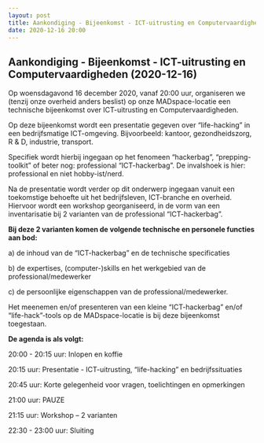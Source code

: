```yaml
---
layout: post
title: Aankondiging - Bijeenkomst - ICT-uitrusting en Computervaardigheden (2020-12-16)
date: 2020-12-16 20:00
---
```


## Aankondiging - Bijeenkomst - ICT-uitrusting en Computervaardigheden (2020-12-16)

Op woensdagavond 16 december 2020, vanaf 20:00 uur, organiseren we (tenzij onze overheid anders beslist) op onze MADspace-locatie een technische bijeenkomst over ICT-uitrusting en Computervaardigheden.

Op deze bijeenkomst wordt een presentatie gegeven over “life-hacking” in een bedrijfsmatige ICT-omgeving. Bijvoorbeeld: kantoor, gezondheidszorg, R & D, industrie, transport.

Specifiek wordt hierbij ingegaan op het fenomeen “hackerbag”, “prepping-toolkit” of beter nog: professional “ICT-hackerbag”. De invalshoek is hier: professional en niet hobby-ist/nerd.

Na de presentatie wordt verder op dit onderwerp ingegaan vanuit een toekomstige behoefte uit het bedrijfsleven, ICT-branche en overheid. Hiervoor wordt een workshop georganiseerd, in de vorm van een inventarisatie bij 2 varianten van de professional “ICT-hackerbag”.

**Bij deze 2 varianten komen de volgende technische en personele functies aan bod:**

a) de inhoud van de “ICT-hackerbag” en de technische specificaties

b) de expertises, (computer-)skills en het werkgebied van de professional/medewerker

c) de persoonlijke eigenschappen van de professional/medewerker.

Het meenemen en/of presenteren van een kleine “ICT-hackerbag” en/of “life-hack”-tools op de MADspace-locatie is bij deze bijeenkomst toegestaan.

**De agenda is als volgt:**

20:00 - 20:15 uur: Inlopen en koffie

20:15 uur: Presentatie - ICT-uitrusting, “life-hacking” en bedrijfssituaties

20:45 uur: Korte gelegenheid voor vragen, toelichtingen en opmerkingen

21:00 uur: PAUZE

21:15 uur: Workshop – 2 varianten

22:30 - 23:00 uur: Sluiting
